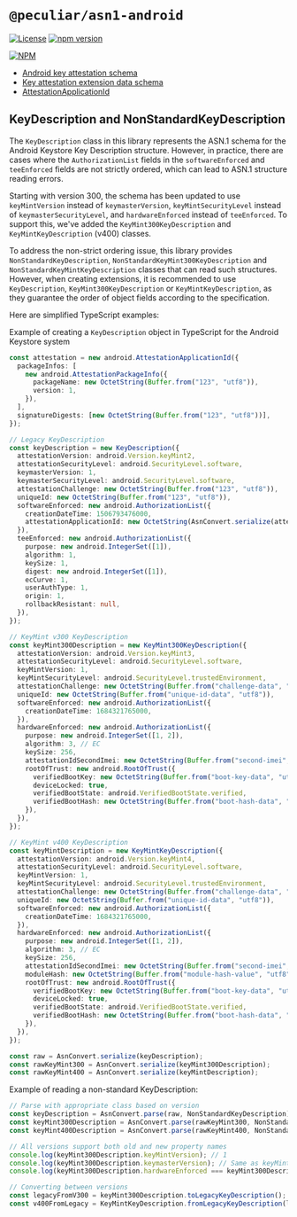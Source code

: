 # `@peculiar/asn1-android`

[![License](https://img.shields.io/badge/license-MIT-green.svg?style=flat)](https://raw.githubusercontent.com/PeculiarVentures/asn1-schema/master/packages/android/LICENSE.md)
[![npm version](https://badge.fury.io/js/%40peculiar%2Fasn1-android.svg)](https://badge.fury.io/js/%40peculiar%2Fasn1-android)

[![NPM](https://nodei.co/npm/@peculiar/asn1-android.png)](https://nodei.co/npm/@peculiar/asn1-android/)

- [Android key attestation schema](https://source.android.com/security/keystore/attestation#schema)
- [Key attestation extension data schema](https://developer.android.com/privacy-and-security/security-key-attestation#key_attestation_ext_schema)
- [AttestationApplicationId](https://developer.android.com/privacy-and-security/security-key-attestation#key_attestation_ext_schema_attestationid)

## KeyDescription and NonStandardKeyDescription

The `KeyDescription` class in this library represents the ASN.1 schema for the Android Keystore Key Description structure. However, in practice, there are cases where the `AuthorizationList` fields in the `softwareEnforced` and `teeEnforced` fields are not strictly ordered, which can lead to ASN.1 structure reading errors.

Starting with version 300, the schema has been updated to use `keyMintVersion` instead of `keymasterVersion`, `keyMintSecurityLevel` instead of `keymasterSecurityLevel`, and `hardwareEnforced` instead of `teeEnforced`. To support this, we've added the `KeyMint300KeyDescription` and `KeyMintKeyDescription` (v400) classes.

To address the non-strict ordering issue, this library provides `NonStandardKeyDescription`, `NonStandardKeyMint300KeyDescription` and `NonStandardKeyMintKeyDescription` classes that can read such structures. However, when creating extensions, it is recommended to use `KeyDescription`, `KeyMint300KeyDescription` or `KeyMintKeyDescription`, as they guarantee the order of object fields according to the specification.

Here are simplified TypeScript examples:

Example of creating a `KeyDescription` object in TypeScript for the Android Keystore system

```typescript
const attestation = new android.AttestationApplicationId({
  packageInfos: [
    new android.AttestationPackageInfo({
      packageName: new OctetString(Buffer.from("123", "utf8")),
      version: 1,
    }),
  ],
  signatureDigests: [new OctetString(Buffer.from("123", "utf8"))],
});

// Legacy KeyDescription
const keyDescription = new KeyDescription({
  attestationVersion: android.Version.keyMint2,
  attestationSecurityLevel: android.SecurityLevel.software,
  keymasterVersion: 1,
  keymasterSecurityLevel: android.SecurityLevel.software,
  attestationChallenge: new OctetString(Buffer.from("123", "utf8")),
  uniqueId: new OctetString(Buffer.from("123", "utf8")),
  softwareEnforced: new android.AuthorizationList({
    creationDateTime: 1506793476000,
    attestationApplicationId: new OctetString(AsnConvert.serialize(attestation)),
  }),
  teeEnforced: new android.AuthorizationList({
    purpose: new android.IntegerSet([1]),
    algorithm: 1,
    keySize: 1,
    digest: new android.IntegerSet([1]),
    ecCurve: 1,
    userAuthType: 1,
    origin: 1,
    rollbackResistant: null,
  }),
});

// KeyMint v300 KeyDescription
const keyMint300Description = new KeyMint300KeyDescription({
  attestationVersion: android.Version.keyMint3,
  attestationSecurityLevel: android.SecurityLevel.software,
  keyMintVersion: 1,
  keyMintSecurityLevel: android.SecurityLevel.trustedEnvironment,
  attestationChallenge: new OctetString(Buffer.from("challenge-data", "utf8")),
  uniqueId: new OctetString(Buffer.from("unique-id-data", "utf8")),
  softwareEnforced: new android.AuthorizationList({
    creationDateTime: 1684321765000,
  }),
  hardwareEnforced: new android.AuthorizationList({
    purpose: new android.IntegerSet([1, 2]),
    algorithm: 3, // EC
    keySize: 256,
    attestationIdSecondImei: new OctetString(Buffer.from("second-imei", "utf8")),
    rootOfTrust: new android.RootOfTrust({
      verifiedBootKey: new OctetString(Buffer.from("boot-key-data", "utf8")),
      deviceLocked: true,
      verifiedBootState: android.VerifiedBootState.verified,
      verifiedBootHash: new OctetString(Buffer.from("boot-hash-data", "utf8")), // Required in v300 and above
    }),
  }),
});

// KeyMint v400 KeyDescription
const keyMintDescription = new KeyMintKeyDescription({
  attestationVersion: android.Version.keyMint4,
  attestationSecurityLevel: android.SecurityLevel.software,
  keyMintVersion: 1,
  keyMintSecurityLevel: android.SecurityLevel.trustedEnvironment,
  attestationChallenge: new OctetString(Buffer.from("challenge-data", "utf8")),
  uniqueId: new OctetString(Buffer.from("unique-id-data", "utf8")),
  softwareEnforced: new android.AuthorizationList({
    creationDateTime: 1684321765000,
  }),
  hardwareEnforced: new android.AuthorizationList({
    purpose: new android.IntegerSet([1, 2]),
    algorithm: 3, // EC
    keySize: 256,
    attestationIdSecondImei: new OctetString(Buffer.from("second-imei", "utf8")),
    moduleHash: new OctetString(Buffer.from("module-hash-value", "utf8")), // Available in v400
    rootOfTrust: new android.RootOfTrust({
      verifiedBootKey: new OctetString(Buffer.from("boot-key-data", "utf8")),
      deviceLocked: true,
      verifiedBootState: android.VerifiedBootState.verified,
      verifiedBootHash: new OctetString(Buffer.from("boot-hash-data", "utf8")),
    }),
  }),
});

const raw = AsnConvert.serialize(keyDescription);
const rawKeyMint300 = AsnConvert.serialize(keyMint300Description);
const rawKeyMint400 = AsnConvert.serialize(keyMintDescription);
```

Example of reading a non-standard KeyDescription:

```typescript
// Parse with appropriate class based on version
const keyDescription = AsnConvert.parse(raw, NonStandardKeyDescription);
const keyMint300Description = AsnConvert.parse(rawKeyMint300, NonStandardKeyMint300KeyDescription);
const keyMint400Description = AsnConvert.parse(rawKeyMint400, NonStandardKeyMintKeyDescription);

// All versions support both old and new property names
console.log(keyMint300Description.keyMintVersion); // 1
console.log(keyMint300Description.keymasterVersion); // Same as keyMintVersion (1)
console.log(keyMint300Description.hardwareEnforced === keyMint300Description.teeEnforced); // true

// Converting between versions
const legacyFromV300 = keyMint300Description.toLegacyKeyDescription();
const v400FromLegacy = KeyMintKeyDescription.fromLegacyKeyDescription(legacyFromV300);
```
